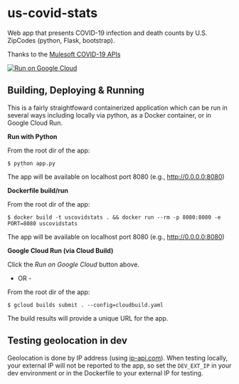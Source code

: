 # us-covid-stats
Web app that presents COVID-19 infection and death counts by U.S. ZipCodes (python, Flask, bootstrap).

Thanks to the [Mulesoft COVID-19 APIs](https://www.mulesoft.com/exchange/68ef9520-24e9-4cf2-b2f5-620025690913/covid19-data-tracking-api/)

[![Run on Google Cloud](https://deploy.cloud.run/button.svg)](https://deploy.cloud.run)

## Building, Deploying & Running
This is a fairly straightfoward containerized application which can be run in several ways including locally via python, as a Docker container, or in Google Cloud Run.

**Run with Python**

From the root dir of the app:

`$ python app.py`

The app will be available on localhost port 8080 (e.g., http://0.0.0.0:8080)

**Dockerfile build/run**

From the root dir of the app:

`$ docker build -t uscovidstats . && docker run --rm -p 8080:8080 -e PORT=8080 uscovidstats`

The app will be available on localhost port 8080 (e.g., http://0.0.0.0:8080)

**Google Cloud Run (via Cloud Build)**

Click the *Run on Google Cloud* button above.

- OR -

From the root dir of the app:

`$ gcloud builds submit . --config=cloudbuild.yaml`

The build results will provide a unique URL for the app.

## Testing geolocation in dev
Geolocation is done by IP address (using [ip-api.com](https://ip-api.com)). When testing locally, your external IP will not be reported to the app, so 
set the `DEV_EXT_IP` in your dev environment or in the Dockerfile to your external IP for testing.
